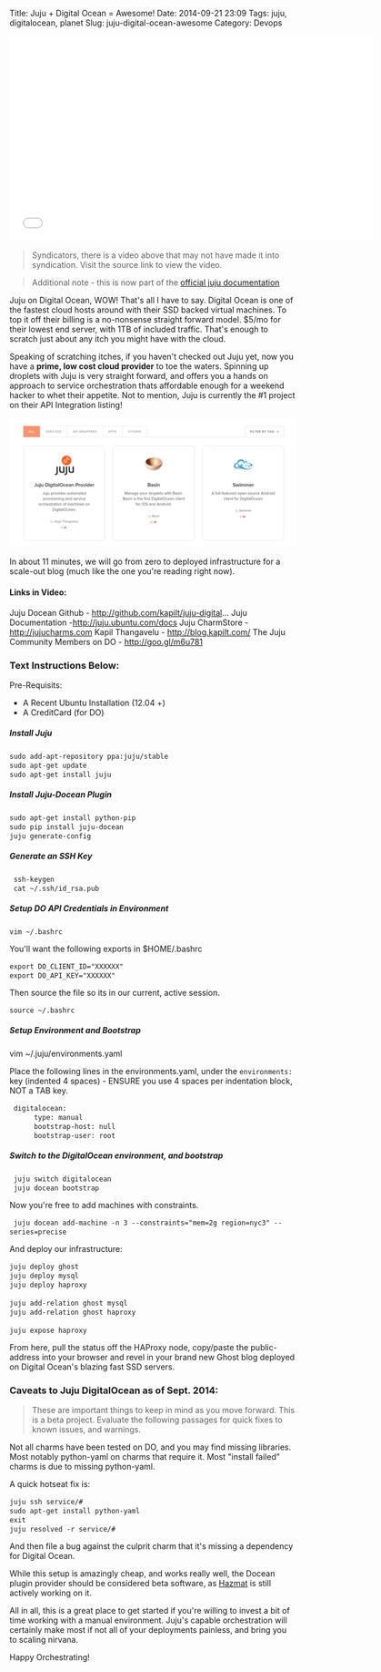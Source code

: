 Title: Juju + Digital Ocean = Awesome!
Date: 2014-09-21 23:09
Tags: juju, digitalocean, planet
Slug: juju-digital-ocean-awesome
Category: Devops

<iframe width="640" height="360" src="//www.youtube.com/embed/1igZWnCi8Ac" frameborder="0" allowfullscreen></iframe>

> Syndicators, there is a video above that may not have made it into syndication. Visit the source link to view the video.

> Additional note - this is now part of the [official juju documentation](https://juju.ubuntu.com/docs/config-digitalocean.html)

Juju on Digital Ocean, WOW! That's all I have to say. Digital Ocean is one of the fastest cloud hosts around with their SSD backed virtual machines. To top it off their billing is a no-nonsense straight forward model. $5/mo for their lowest end server, with 1TB of included traffic. That's enough to scratch just about any itch you might have with the cloud.

Speaking of scratching itches, if you haven't checked out Juju yet, now you have a **prime, low cost cloud provider** to toe the waters. Spinning up droplets with Juju is very straight forward, and offers you a hands on approach to service orchestration thats affordable enough for a weekend hacker to whet their appetite. Not to mention, Juju is currently the #1 project on their API Integration listing!

![Juju #1 in API Integration for Digital Ocean!](/content/images/2014/Sep/Selection_103.png)




In about 11 minutes, we will go from zero to deployed infrastructure for a scale-out blog (much like the one you're reading right now).


#### Links in Video:

Juju Docean Github - http://github.com/kapilt/juju-digital...
Juju Documentation -http://juju.ubuntu.com/docs
Juju CharmStore - http://jujucharms.com
Kapil Thangavelu - http://blog.kapilt.com/
The Juju Community Members on DO - http://goo.gl/m6u781

### Text Instructions Below:

Pre-Requisits:

- A Recent Ubuntu Installation (12.04 +)
- A CreditCard (for DO)


##### Install Juju
    sudo add-apt-repository ppa:juju/stable
    sudo apt-get update
    sudo apt-get install juju

##### Install Juju-Docean Plugin
    sudo apt-get install python-pip
    sudo pip install juju-docean
    juju generate-config

##### Generate an SSH Key
     ssh-keygen
     cat ~/.ssh/id_rsa.pub

##### Setup DO API Credentials in Environment
    vim ~/.bashrc

You'll want the following exports in $HOME/.bashrc

    export DO_CLIENT_ID="XXXXXX"
    export DO_API_KEY="XXXXXX"

Then source the file so its in our current, active session.

    source ~/.bashrc

##### Setup Environment and Bootstrap
  vim ~/.juju/environments.yaml

Place the following lines in the environments.yaml, under the `environments:` key (indented 4 spaces) - ENSURE you use 4 spaces per indentation block, NOT a TAB key.

     digitalocean:
          type: manual
          bootstrap-host: null
          bootstrap-user: root


##### Switch to the DigitalOcean environment, and bootstrap

     juju switch digitalocean
     juju docean bootstrap


Now you're free to add machines with constraints.

     juju docean add-machine -n 3 --constraints="mem=2g region=nyc3" --series=precise

And deploy our infrastructure:

    juju deploy ghost
    juju deploy mysql
    juju deploy haproxy

    juju add-relation ghost mysql
    juju add-relation ghost haproxy

    juju expose haproxy

From here, pull the status off the HAProxy node, copy/paste the public-address into your browser and revel in your brand new Ghost blog deployed on Digital Ocean's blazing fast SSD servers.


### Caveats to Juju DigitalOcean as of Sept. 2014:

> These are important things to keep in mind as you move forward. This is a beta project. Evaluate the following passages for quick fixes to known issues, and warnings.

Not all charms have been tested on DO, and you may find missing libraries. Most notably python-yaml on charms that require it. Most "install failed" charms is due to missing python-yaml.

A quick hotseat fix is:

    juju ssh service/#
    sudo apt-get install python-yaml
    exit
    juju resolved -r service/#

And then file a bug against the culprit charm that it's missing a dependency for Digital Ocean.

While this setup is amazingly cheap, and works really well, the Docean plugin provider should be considered beta software, as [Hazmat](http://blog.kapilt.com) is still actively working on it.

All in all, this is a great place to get started if you're willing to invest a bit of time working with a manual environment. Juju's capable orchestration will certainly make most if not all of your deployments painless, and bring you to scaling nirvana.

Happy Orchestrating!
